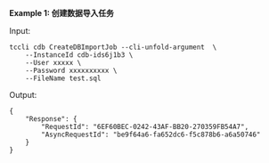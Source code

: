 **Example 1: 创建数据导入任务**



Input: 

```
tccli cdb CreateDBImportJob --cli-unfold-argument  \
    --InstanceId cdb-ids6j1b3 \
    --User xxxxx \
    --Password xxxxxxxxxx \
    --FileName test.sql
```

Output: 
```
{
    "Response": {
        "RequestId": "6EF60BEC-0242-43AF-BB20-270359FB54A7",
        "AsyncRequestId": "be9f64a6-fa652dc6-f5c878b6-a6a50746"
    }
}
```

